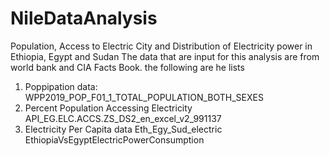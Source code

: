 # NileDataAnalysis
Population, Access to Electric City and Distribution of Electricity power in Ethiopia, Egypt and Sudan
The data that are input for this analysis are from world bank and CIA Facts Book. the following are he lists
1. Poppipation data: 
    WPP2019_POP_F01_1_TOTAL_POPULATION_BOTH_SEXES
2. Percent Population Accessing Electricity
    API_EG.ELC.ACCS.ZS_DS2_en_excel_v2_991137
3. Electricity Per Capita data
    Eth_Egy_Sud_electric
    EthiopiaVsEgyptElectricPowerConsumption
    
    
